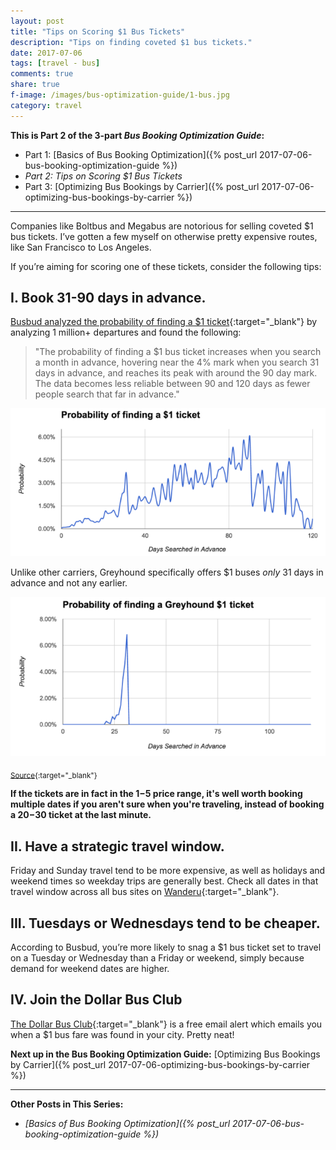 ```yaml
---
layout: post
title: "Tips on Scoring $1 Bus Tickets"
description: "Tips on finding coveted $1 bus tickets."
date: 2017-07-06
tags: [travel - bus]
comments: true
share: true
f-image: /images/bus-optimization-guide/1-bus.jpg
category: travel
---
```


__This is Part 2 of the 3-part *Bus Booking Optimization Guide*:__

* Part 1: [Basics of Bus Booking Optimization]({% post_url 2017-07-06-bus-booking-optimization-guide %})
* _Part 2: Tips on Scoring $1 Bus Tickets_
* Part 3: [Optimizing Bus Bookings by Carrier]({% post_url 2017-07-06-optimizing-bus-bookings-by-carrier %})

-------

Companies like Boltbus and Megabus are notorious for selling coveted $1 bus tickets. I’ve gotten a few myself on otherwise pretty expensive routes, like San Francisco to Los Angeles. 

If you’re aiming for scoring one of these tickets, consider the following tips: 

## I. Book 31-90 days in advance. 

[Busbud analyzed the probability of finding a $1 ticket](https://www.busbud.com/blog/busbud-launches-the-dollar-bus-club/){:target="_blank"} by analyzing 1 million+ departures and found the following:

> "The probability of finding a $1 bus ticket increases when you search a month in advance, hovering near the 4% mark when you search 31 days in advance, and reaches its peak with around the 90 day mark. The data becomes less reliable between 90 and 120 days as fewer people search that far in advance."

<div align="center">
  <img src="/images/bus-optimization-guide/probability-1-ticket.png">
</div>

Unlike other carriers, Greyhound specifically offers $1 buses _only_ 31 days in advance and not any earlier. 

<div align="center">
  <img src="/images/bus-optimization-guide/greyhound.png">
</div>

<sub>[Source](https://www.busbud.com/blog/busbud-launches-the-dollar-bus-club/){:target="_blank"} </sub>

__If the tickets are in fact in the $1-$5 price range, it's well worth booking multiple dates if you aren't sure when you're traveling, instead of booking a $20-$30 ticket at the last minute.__

## II. Have a strategic travel window.

Friday and Sunday travel tend to be more expensive, as well as holidays and weekend times so weekday trips are generally best. Check all dates in that travel window across all bus sites on [Wanderu](www.wanderu.com){:target="_blank"}.  

## III. Tuesdays or Wednesdays tend to be cheaper.
According to Busbud, you’re more likely to snag a $1 bus ticket set to travel on a Tuesday or Wednesday than a Friday or weekend, simply because demand for weekend dates are higher.

## IV. Join the Dollar Bus Club
[The Dollar Bus Club](https://www.busbud.com/promo-dollar-bus-club/){:target="_blank"} is a free email alert which emails you when a $1 bus fare was found in your city. Pretty neat!

__Next up in the Bus Booking Optimization Guide:__ [Optimizing Bus Bookings by Carrier]({% post_url 2017-07-06-optimizing-bus-bookings-by-carrier %})

-------

__Other Posts in This Series:__
* _[Basics of Bus Booking Optimization]({% post_url 2017-07-06-bus-booking-optimization-guide %})_
